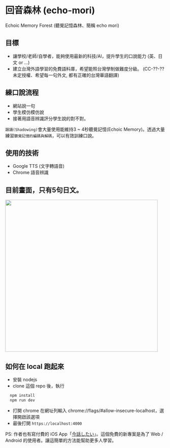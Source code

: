 # 回音森林 (echo-mori)
Echoic Memory Forest (聽覺記憶森林、簡稱 echo mori)

## 目標
 - 讓學校/老師/自學者，能夠使用最新的科技/AI，提升學生的口說能力 (英、日文 or ...)
 - 建立台灣外語學習的免費語料庫，希望能照台灣學制做難度分級。 (CC-??-?? 未定授權、希望每一句外文, 都有正確的台灣華語翻譯)

## 練口說流程
 * 網站說一句
 * 學生模仿模仿說
 * 接著用語音辨識評分學生說的對不對。

`跟讀(Shadowing)`會大量使用能維持3 ~ 4秒聽覺記憶(Echoic Memory)。透過大量練習`聽覺記憶的編碼與解碼`，可以有效訓練口說。

## 使用的技術
  - Google TTS (文字轉語音)
  - Chrome 語音辨識

## 目前畫面，只有5句日文。
<img src="https://raw.githubusercontent.com/wangchou/echo-mori/master/img/20190713.jpg" height="480">

## 如何在 local 跑起來

* 安裝 nodejs
* clone 這個 repo 後，執行
```sh
  npm install
  npm run dev
```
* 打開 chrome 在網址列輸入 chrome://flags/#allow-insecure-localhost，選擇開啟該選項
* 最後打開 `https://localhost:4000`



PS: 作者也有寫付費的 iOS App「[今話したい](https://github.com/wangchou/Shadowing)」。這個免費的新專案是為了 Web / Android 的使用者。讓這簡單的方法能幫助更多人學習。
